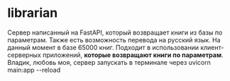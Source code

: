 ﻿# librarian

Сервер написанный на FastAPI, который возвращает книги из базы по параметрам. Также есть возможность перевода на русский язык. На данный момент в базе 65000 книг. Подходит в использовании клиент-серверных приложений, <b>которые возвращают книги по параметрам</b>.
Владик, любовь моя, сервер запускать в терминале через uvicorn main:app --reload
